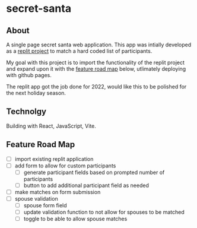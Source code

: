 # secret-santa

## About
A single page secret santa web application. This app was intially developed as a [replit project](https://replit.com/@eriksavage/SavageSecretSanta#src/App.css) to match a hard coded list of participants.

My goal with this project is to import the functionality of the replit project and expand upon it with the [feature road map](#feature-road-map) below, utlimately deploying with github pages.

The replit app got the job done for 2022, would like this to be polished for the next holiday season.

## Technolgy
Building with React, JavaScript, Vite.

## Feature Road Map
- [ ] import existing replit application
- [ ] add form to allow for custom participants
  - [ ] generate participant fields based on prompted number of participants
  - [ ] button to add additional participant field as needed
- [ ] make matches on form submission
- [ ] spouse validation
  - [ ] spouse form field
  - [ ] update validation function to not allow for spouses to be matched
  - [ ] toggle to be able to allow spouse matches